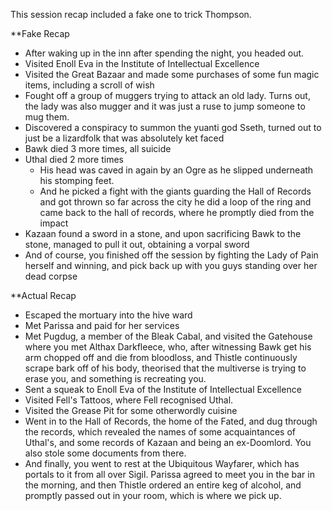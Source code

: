 This session recap included a fake one to trick Thompson.

**Fake Recap
- After waking up in the inn after spending the night, you headed out.
- Visited Enoll Eva in the Institute of Intellectual Excellence
- Visited the Great Bazaar and made some purchases of some fun magic items, including a scroll of wish
- Fought off a group of muggers trying to attack an old lady. Turns out, the lady was also mugger and it was just a ruse to jump someone to mug them.
- Discovered a conspiracy to summon the yuanti god Sseth, turned out to just be a lizardfolk that was absolutely ket faced
- Bawk died 3 more times, all suicide
- Uthal died 2 more times
	- His head was caved in again by an Ogre as he slipped underneath his stomping feet.
	- And he picked a fight with the giants guarding the Hall of Records and got thrown so far across the city he did a loop of the ring and came back to the hall of records, where he promptly died from the impact
- Kazaan found a sword in a stone, and upon sacrificing Bawk to the stone, managed to pull it out, obtaining a vorpal sword
- And of course, you finished off the session by fighting the Lady of Pain herself and winning, and pick back up with you guys standing over her dead corpse

**Actual Recap
- Escaped the mortuary into the hive ward
- Met Parissa and paid for her services
- Met Pugdug, a member of the Bleak Cabal, and visited the Gatehouse where you met Althax Darkfleece, who, after witnessing Bawk get his arm chopped off and die from bloodloss, and Thistle continuously scrape bark off of his body, theorised that the multiverse is trying to erase you, and something is recreating you.
- Sent a squeak to Enoll Eva of the Institute of Intellectual Excellence
- Visited Fell's Tattoos, where Fell recognised Uthal.
- Visited the Grease Pit for some otherwordly cuisine
- Went in to the Hall of Records, the home of the Fated, and dug through the records, which revealed the names of some acquaintances of Uthal's, and some records of Kazaan and being an ex-Doomlord. You also stole some documents from there.
- And finally, you went to rest at the Ubiquitous Wayfarer, which has portals to it from all over Sigil. Parissa agreed to meet you in the bar in the morning, and then Thistle ordered an entire keg of alcohol, and promptly passed out in your room, which is where we pick up.